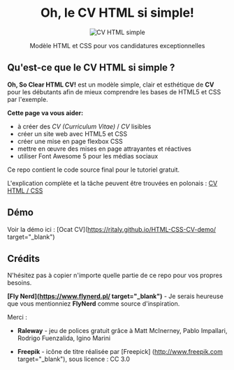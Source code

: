 <div align="center">
<h1 align="center">Oh, le CV HTML si simple!</h1>

<img alt="CV HTML simple" src="https://github.com/ritaly/HTML-CSS-CV-demo/blob/master/img/resume_icon.png" />

Modèle HTML et CSS pour vos candidatures exceptionnelles

</div>

## Qu'est-ce que le CV HTML si simple ?

**Oh, So Clear HTML CV!** est un modèle simple, clair et esthétique de **CV** pour les débutants afin de mieux comprendre les bases de HTML5 et CSS par l'exemple.

**Cette page va vous aider:**

- à créer des _CV (Curriculum Vitae)_ / _CV_ lisibles
- créer un site web avec HTML5 et CSS
- créer une mise en page flexbox CSS
- mettre en œuvre des mises en page attrayantes et réactives
- utiliser Font Awesome 5 pour les médias sociaux

Ce repo contient le code source final pour le tutoriel gratuit.

L'explication complète et la tâche peuvent être trouvées en polonais : [CV HTML / CSS](https://www.flynerd.pl/2018/07/stworz-cv-w-html-i-css-krok-po-kroku.html)

## Démo

Voir la démo ici : [Ocat CV](https://ritaly.github.io/HTML-CSS-CV-demo/ target="\_blank")

## Crédits

N'hésitez pas à copier n'importe quelle partie de ce repo pour vos propres besoins.

**[Fly Nerd](https://www.flynerd.pl/ target="\_blank")** - Je serais heureuse que vous mentionniez **FlyNerd** comme source d'inspiration.

Merci :

- **Raleway** - jeu de polices gratuit grâce à Matt McInerney, Pablo Impallari, Rodrigo Fuenzalida, Igino Marini

- **Freepik** - icône de titre réalisée par [Freepick] (http://www.freepik.com target="\_blank"), sous licence : CC 3.0
